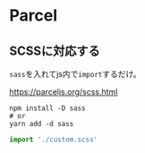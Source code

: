# Parcel

## SCSSに対応する

`sass`を入れてjs内で`import`するだけ。

https://parceljs.org/scss.html
```shell
npm install -D sass
# or
yarn add -d sass
```

```js
import './custom.scss'
```
